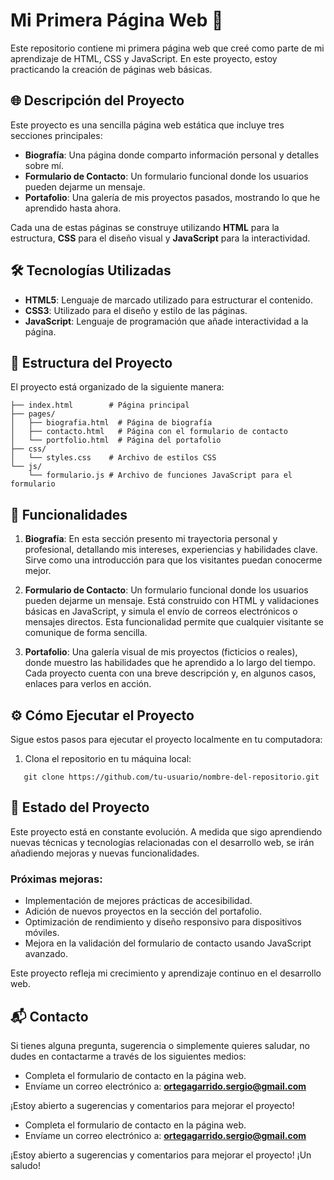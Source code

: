 # Mi Primera Página Web 🚀

Este repositorio contiene mi primera página web que creé como parte de mi aprendizaje de HTML, CSS y JavaScript. En este proyecto, estoy practicando la creación de páginas web básicas.

## 🌐 Descripción del Proyecto

Este proyecto es una sencilla página web estática que incluye tres secciones principales:

- **Biografía**: Una página donde comparto información personal y detalles sobre mí.
- **Formulario de Contacto**: Un formulario funcional donde los usuarios pueden dejarme un mensaje.
- **Portafolio**: Una galería de mis proyectos pasados, mostrando lo que he aprendido hasta ahora.

Cada una de estas páginas se construye utilizando **HTML** para la estructura, **CSS** para el diseño visual y **JavaScript** para la interactividad.

## 🛠️ Tecnologías Utilizadas

- **HTML5**: Lenguaje de marcado utilizado para estructurar el contenido.
- **CSS3**: Utilizado para el diseño y estilo de las páginas.
- **JavaScript**: Lenguaje de programación que añade interactividad a la página.

## 📂 Estructura del Proyecto

El proyecto está organizado de la siguiente manera:

```
├── index.html        # Página principal
├── pages/
│   ├── biografia.html  # Página de biografía
│   ├── contacto.html   # Página con el formulario de contacto
│   └── portfolio.html  # Página del portafolio
├── css/
│   └── styles.css    # Archivo de estilos CSS
└── js/
    └── formulario.js # Archivo de funciones JavaScript para el formulario 
```

## 🚀 Funcionalidades

1. **Biografía**: En esta sección presento mi trayectoria personal y profesional, detallando mis intereses, experiencias y habilidades clave. Sirve como una introducción para que los visitantes puedan conocerme mejor.
   
2. **Formulario de Contacto**: Un formulario funcional donde los usuarios pueden dejarme un mensaje. Está construido con HTML y validaciones básicas en JavaScript, y simula el envío de correos electrónicos o mensajes directos. Esta funcionalidad permite que cualquier visitante se comunique de forma sencilla.
   
3. **Portafolio**: Una galería visual de mis proyectos (ficticios o reales), donde muestro las habilidades que he aprendido a lo largo del tiempo. Cada proyecto cuenta con una breve descripción y, en algunos casos, enlaces para verlos en acción.

## ⚙️ Cómo Ejecutar el Proyecto

Sigue estos pasos para ejecutar el proyecto localmente en tu computadora:

1. Clona el repositorio en tu máquina local:
```
   git clone https://github.com/tu-usuario/nombre-del-repositorio.git
```
## 🚧 Estado del Proyecto

Este proyecto está en constante evolución. A medida que sigo aprendiendo nuevas técnicas y tecnologías relacionadas con el desarrollo web, se irán añadiendo mejoras y nuevas funcionalidades.

### Próximas mejoras:
- Implementación de mejores prácticas de accesibilidad.
- Adición de nuevos proyectos en la sección del portafolio.
- Optimización de rendimiento y diseño responsivo para dispositivos móviles.
- Mejora en la validación del formulario de contacto usando JavaScript avanzado.

Este proyecto refleja mi crecimiento y aprendizaje continuo en el desarrollo web.

## 📬 Contacto

Si tienes alguna pregunta, sugerencia o simplemente quieres saludar, no dudes en contactarme a través de los siguientes medios:

- Completa el formulario de contacto en la página web.
- Envíame un correo electrónico a: **ortegagarrido.sergio@gmail.com**

¡Estoy abierto a sugerencias y comentarios para mejorar el proyecto!

- Completa el formulario de contacto en la página web.
- Envíame un correo electrónico a: **ortegagarrido.sergio@gmail.com**

¡Estoy abierto a sugerencias y comentarios para mejorar el proyecto! ¡Un saludo!

